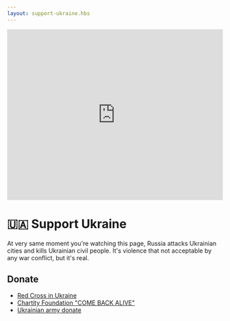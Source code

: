 ```yaml
---
layout: support-ukraine.hbs
---
```


<iframe width="100%" height="400" src="https://www.youtube.com/embed/SDJHUMzIlLo" title="YouTube video player" frameborder="0" allow="accelerometer; autoplay; clipboard-write; encrypted-media; gyroscope; picture-in-picture" allowfullscreen></iframe>

# 🇺🇦 Support Ukraine

At very same moment you're watching this page, Russia attacks Ukrainian cities and kills Ukrainian civil people. It's violence that not acceptable by any war conflict, but it's real.

## Donate

- [Red Cross in Ukraine](https://donate.redcrossredcrescent.org/ua/donate)
- [Chartity Foundation "COME BACK ALIVE"](https://savelife.in.ua/en/donate)
- [Ukrainian army donate](https://uahelp.monobank.ua)